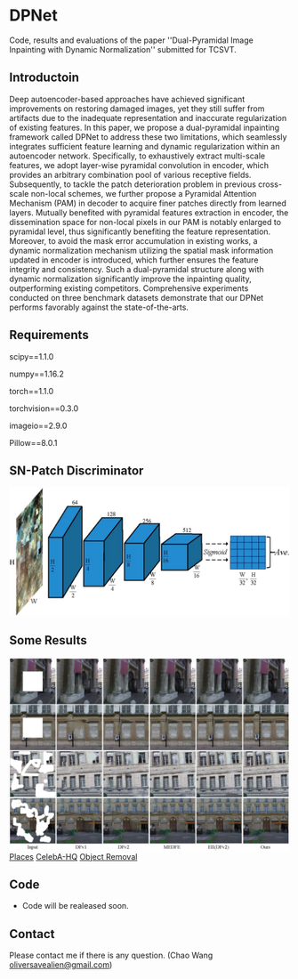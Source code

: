 # DPNet
Code, results and evaluations of the paper ''Dual-Pyramidal Image Inpainting with Dynamic Normalization'' submitted for TCSVT.

## Introductoin
Deep autoencoder-based approaches have achieved significant improvements on restoring damaged images, yet they still suffer from artifacts due to the inadequate representation and inaccurate regularization of existing features.
In this paper, we propose a dual-pyramidal inpainting framework called DPNet to address these two limitations, which seamlessly integrates sufficient feature learning and dynamic regularization within an autoencoder network.
Specifically, to exhaustively extract multi-scale features, we adopt layer-wise pyramidal convolution in encoder, which provides an arbitrary combination pool of various receptive fields.
Subsequently, to tackle the patch deterioration problem in previous cross-scale non-local schemes, we further propose a Pyramidal Attention Mechanism (PAM) in decoder to acquire finer patches directly from learned layers.
Mutually benefited with pyramidal features extraction in encoder, the dissemination space for non-local pixels in our PAM is notably enlarged to pyramidal level, thus significantly benefiting the feature representation.
Moreover, to avoid the mask error accumulation in existing works, a dynamic normalization mechanism utilizing the spatial mask information updated in encoder is introduced, which further ensures the feature integrity and consistency.
Such a dual-pyramidal structure along with dynamic normalization significantly improve the inpainting quality, outperforming existing competitors.
Comprehensive experiments conducted on three benchmark datasets demonstrate that our DPNet performs favorably against the state-of-the-arts.

## Requirements

scipy==1.1.0

numpy==1.16.2

torch==1.1.0

torchvision==0.3.0

imageio==2.9.0

Pillow==8.0.1

## SN-Patch Discriminator
![](https://github.com/Oliiveralien/DPNet/blob/main/pics/Discriminator.jpg)

## Some Results
![PSV](https://github.com/Oliiveralien/DPNet/blob/main/pics/Paris.jpg)
[Places](https://github.com/Oliiveralien/DPNet/blob/main/pics/Places.jpg)
[CelebA-HQ](https://github.com/Oliiveralien/DPNet/blob/main/pics/CelebA.jpg)
[Object Removal](https://github.com/Oliiveralien/DPNet/blob/main/pics/OR.jpg)

## Code
* Code will be realeased soon.

## Contact
Please contact me if there is any question. (Chao Wang oliversavealien@gmail.com)
